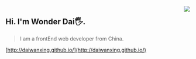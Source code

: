 <img align="right" src="https://github-readme-stats.vercel.app/api/top-langs/?username=daiwanxing&layout=compact" />



## Hi. I'm Wonder Dai🖐️.

> I am a frontEnd web developer from China.

[http://daiwanxing.github.io/](http://daiwanxing.github.io/)
